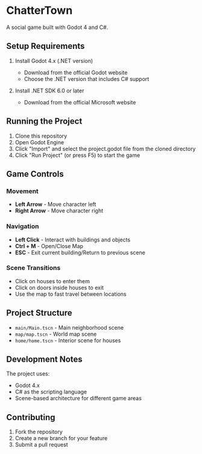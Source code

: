 # ChatterTown

A social game built with Godot 4 and C#.

## Setup Requirements

1. Install Godot 4.x (.NET version)
   - Download from the official Godot website
   - Choose the .NET version that includes C# support

2. Install .NET SDK 6.0 or later
   - Download from the official Microsoft website

## Running the Project

1. Clone this repository
2. Open Godot Engine
3. Click "Import" and select the project.godot file from the cloned directory
4. Click "Run Project" (or press F5) to start the game

## Game Controls

### Movement
- **Left Arrow** - Move character left
- **Right Arrow** - Move character right

### Navigation
- **Left Click** - Interact with buildings and objects
- **Ctrl + M** - Open/Close Map
- **ESC** - Exit current building/Return to previous scene

### Scene Transitions
- Click on houses to enter them
- Click on doors inside houses to exit
- Use the map to fast travel between locations

## Project Structure

- `main/Main.tscn` - Main neighborhood scene
- `map/map.tscn` - World map scene
- `home/home.tscn` - Interior scene for houses

## Development Notes

The project uses:
- Godot 4.x
- C# as the scripting language
- Scene-based architecture for different game areas

## Contributing

1. Fork the repository
2. Create a new branch for your feature
3. Submit a pull request
